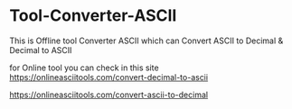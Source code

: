 # Tool-Converter-ASCII
This is Offline tool Converter ASCII which can Convert ASCII to Decimal & Decimal to ASCII

for Online tool you can check in this site
https://onlineasciitools.com/convert-decimal-to-ascii

https://onlineasciitools.com/convert-ascii-to-decimal
